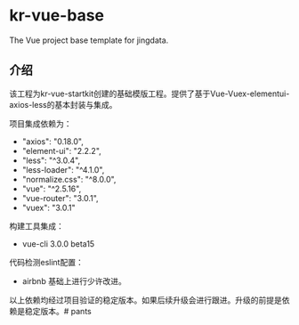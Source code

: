 # kr-vue-base
The Vue project base template for jingdata.

## 介绍
该工程为kr-vue-startkit创建的基础模版工程。提供了基于Vue-Vuex-elementui-axios-less的基本封装与集成。

项目集成依赖为：
- "axios": "0.18.0",
- "element-ui": "2.2.2",
- "less": "^3.0.4",
- "less-loader": "^4.1.0",
- "normalize.css": "^8.0.0",
- "vue": "^2.5.16",
- "vue-router": "3.0.1",
- "vuex": "3.0.1"

构建工具集成：
- vue-cli 3.0.0 beta15

代码检测eslint配置：
- airbnb 基础上进行少许改进。

以上依赖均经过项目验证的稳定版本。如果后续升级会进行跟进。升级的前提是依赖是稳定版本。# pants
